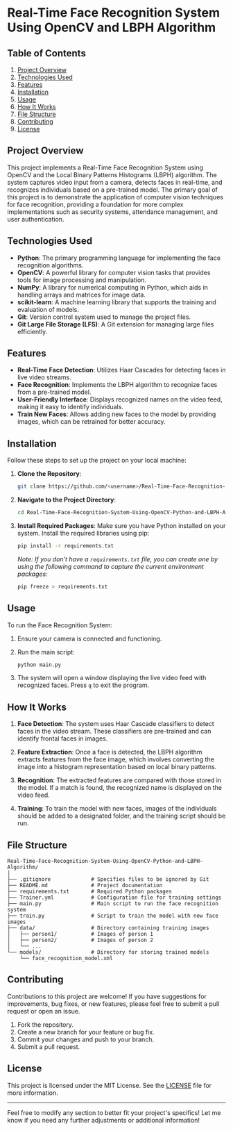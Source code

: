 
# Real-Time Face Recognition System Using OpenCV and LBPH Algorithm

## Table of Contents
1. [Project Overview](#project-overview)
2. [Technologies Used](#technologies-used)
3. [Features](#features)
4. [Installation](#installation)
5. [Usage](#usage)
6. [How It Works](#how-it-works)
7. [File Structure](#file-structure)
8. [Contributing](#contributing)
9. [License](#license)

## Project Overview
This project implements a Real-Time Face Recognition System using OpenCV and the Local Binary Patterns Histograms (LBPH) algorithm. The system captures video input from a camera, detects faces in real-time, and recognizes individuals based on a pre-trained model. The primary goal of this project is to demonstrate the application of computer vision techniques for face recognition, providing a foundation for more complex implementations such as security systems, attendance management, and user authentication.

## Technologies Used
- **Python**: The primary programming language for implementing the face recognition algorithms.
- **OpenCV**: A powerful library for computer vision tasks that provides tools for image processing and manipulation.
- **NumPy**: A library for numerical computing in Python, which aids in handling arrays and matrices for image data.
- **scikit-learn**: A machine learning library that supports the training and evaluation of models.
- **Git**: Version control system used to manage the project files.
- **Git Large File Storage (LFS)**: A Git extension for managing large files efficiently.

## Features
- **Real-Time Face Detection**: Utilizes Haar Cascades for detecting faces in live video streams.
- **Face Recognition**: Implements the LBPH algorithm to recognize faces from a pre-trained model.
- **User-Friendly Interface**: Displays recognized names on the video feed, making it easy to identify individuals.
- **Train New Faces**: Allows adding new faces to the model by providing images, which can be retrained for better accuracy.

## Installation
Follow these steps to set up the project on your local machine:

1. **Clone the Repository**:
   ```bash
   git clone https://github.com/<username>/Real-Time-Face-Recognition-System-Using-OpenCV-Python-and-LBPH-Algorithm.git
   ```

2. **Navigate to the Project Directory**:
   ```bash
   cd Real-Time-Face-Recognition-System-Using-OpenCV-Python-and-LBPH-Algorithm
   ```

3. **Install Required Packages**:
   Make sure you have Python installed on your system. Install the required libraries using pip:
   ```bash
   pip install -r requirements.txt
   ```

   _Note: If you don’t have a `requirements.txt` file, you can create one by using the following command to capture the current environment packages:_
   ```bash
   pip freeze > requirements.txt
   ```

## Usage
To run the Face Recognition System:

1. Ensure your camera is connected and functioning.
2. Run the main script:
   ```bash
   python main.py
   ```

3. The system will open a window displaying the live video feed with recognized faces. Press `q` to exit the program.

## How It Works
1. **Face Detection**: The system uses Haar Cascade classifiers to detect faces in the video stream. These classifiers are pre-trained and can identify frontal faces in images.

2. **Feature Extraction**: Once a face is detected, the LBPH algorithm extracts features from the face image, which involves converting the image into a histogram representation based on local binary patterns.

3. **Recognition**: The extracted features are compared with those stored in the model. If a match is found, the recognized name is displayed on the video feed.

4. **Training**: To train the model with new faces, images of the individuals should be added to a designated folder, and the training script should be run.

## File Structure
```plaintext
Real-Time-Face-Recognition-System-Using-OpenCV-Python-and-LBPH-Algorithm/
│
├── .gitignore             # Specifies files to be ignored by Git
├── README.md              # Project documentation
├── requirements.txt       # Required Python packages
├── Trainer.yml            # Configuration file for training settings
├── main.py                # Main script to run the face recognition system
├── train.py               # Script to train the model with new face images
├── data/                  # Directory containing training images
│   ├── person1/           # Images of person 1
│   ├── person2/           # Images of person 2
│   └── ...
└── models/                # Directory for storing trained models
    └── face_recognition_model.xml
```

## Contributing
Contributions to this project are welcome! If you have suggestions for improvements, bug fixes, or new features, please feel free to submit a pull request or open an issue.

1. Fork the repository.
2. Create a new branch for your feature or bug fix.
3. Commit your changes and push to your branch.
4. Submit a pull request.

## License
This project is licensed under the MIT License. See the [LICENSE](LICENSE) file for more information.

---

Feel free to modify any section to better fit your project's specifics! Let me know if you need any further adjustments or additional information!
